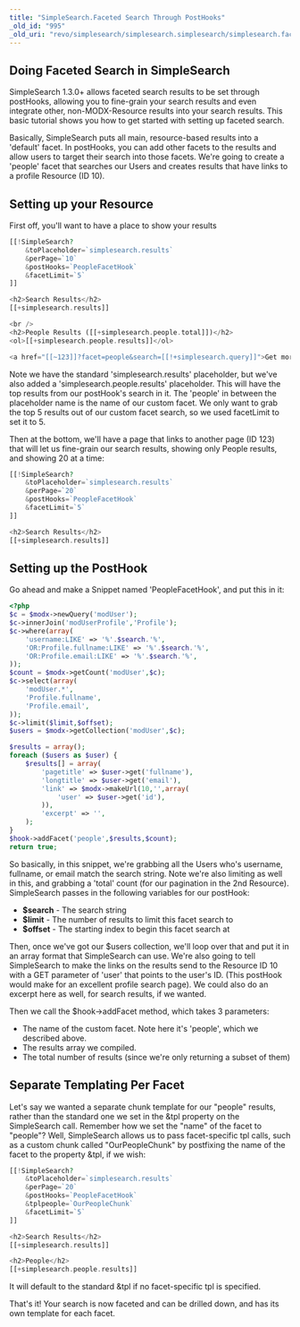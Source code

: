 ```yaml
---
title: "SimpleSearch.Faceted Search Through PostHooks"
_old_id: "995"
_old_uri: "revo/simplesearch/simplesearch.simplesearch/simplesearch.faceted-search-through-posthooks"
---
```


## Doing Faceted Search in SimpleSearch

SimpleSearch 1.3.0+ allows faceted search results to be set through postHooks, allowing you to fine-grain your search results and even integrate other, non-MODX-Resource results into your search results. This basic tutorial shows you how to get started with setting up faceted search.

Basically, SimpleSearch puts all main, resource-based results into a 'default' facet. In postHooks, you can add other facets to the results and allow users to target their search into those facets. We're going to create a 'people' facet that searches our Users and creates results that have links to a profile Resource (ID 10).

## Setting up your Resource

First off, you'll want to have a place to show your results

``` php
[[!SimpleSearch?
    &toPlaceholder=`simplesearch.results`
    &perPage=`10`
    &postHooks=`PeopleFacetHook`
    &facetLimit=`5`
]]

<h2>Search Results</h2>
[[+simplesearch.results]]

<br />
<h2>People Results ([[+simplesearch.people.total]])</h2>
<ol>[[+simplesearch.people.results]]</ol>

<a href="[[~123]]?facet=people&search=[[!+simplesearch.query]]">Get more Peoples...</a>
```

Note we have the standard 'simplesearch.results' placeholder, but we've also added a 'simplesearch.people.results' placeholder. This will have the top results from our postHook's search in it. The 'people' in between the placeholder name is the name of our custom facet. We only want to grab the top 5 results out of our custom facet search, so we used facetLimit to set it to 5.

Then at the bottom, we'll have a page that links to another page (ID 123) that will let us fine-grain our search results, showing only People results, and showing 20 at a time:

``` php
[[!SimpleSearch?
    &toPlaceholder=`simplesearch.results`
    &perPage=`20`
    &postHooks=`PeopleFacetHook`
    &facetLimit=`5`
]]

<h2>Search Results</h2>
[[+simplesearch.results]]
```

## Setting up the PostHook

Go ahead and make a Snippet named 'PeopleFacetHook', and put this in it:

``` php
<?php
$c = $modx->newQuery('modUser');
$c->innerJoin('modUserProfile','Profile');
$c->where(array(
    'username:LIKE' => '%'.$search.'%',
    'OR:Profile.fullname:LIKE' => '%'.$search.'%',
    'OR:Profile.email:LIKE' => '%'.$search.'%',
));
$count = $modx->getCount('modUser',$c);
$c->select(array(
    'modUser.*',
    'Profile.fullname',
    'Profile.email',
));
$c->limit($limit,$offset);
$users = $modx->getCollection('modUser',$c);

$results = array();
foreach ($users as $user) {
    $results[] = array(
        'pagetitle' => $user->get('fullname'),
        'longtitle' => $user->get('email'),
        'link' => $modx->makeUrl(10,'',array(
            'user' => $user->get('id'),
        )),
        'excerpt' => '',
    );
}
$hook->addFacet('people',$results,$count);
return true;
```

So basically, in this snippet, we're grabbing all the Users who's username, fullname, or email match the search string. Note we're also limiting as well in this, and grabbing a 'total' count (for our pagination in the 2nd Resource). SimpleSearch passes in the following variables for our postHook:

- **$search** - The search string
- **$limit** - The number of results to limit this facet search to
- **$offset** - The starting index to begin this facet search at

Then, once we've got our $users collection, we'll loop over that and put it in an array format that SimpleSearch can use. We're also going to tell SimpleSearch to make the links on the results send to the Resource ID 10 with a GET parameter of 'user' that points to the user's ID. (This postHook would make for an excellent profile search page). We could also do an excerpt here as well, for search results, if we wanted.

Then we call the $hook->addFacet method, which takes 3 parameters:

- The name of the custom facet. Note here it's 'people', which we described above.
- The results array we compiled.
- The total number of results (since we're only returning a subset of them)

## Separate Templating Per Facet

Let's say we wanted a separate chunk template for our "people" results, rather than the standard one we set in the &tpl property on the SimpleSearch call. Remember how we set the "name" of the facet to "people"? Well, SimpleSearch allows us to pass facet-specific tpl calls, such as a custom chunk called "OurPeopleChunk" by postfixing the name of the facet to the property &tpl, if we wish:

``` php
[[!SimpleSearch?
    &toPlaceholder=`simplesearch.results`
    &perPage=`20`
    &postHooks=`PeopleFacetHook`
    &tplpeople=`OurPeopleChunk`
    &facetLimit=`5`
]]

<h2>Search Results</h2>
[[+simplesearch.results]]

<h2>People</h2>
[[+simplesearch.people.results]]
```

It will default to the standard &tpl if no facet-specific tpl is specified.

That's it! Your search is now faceted and can be drilled down, and has its own template for each facet.

